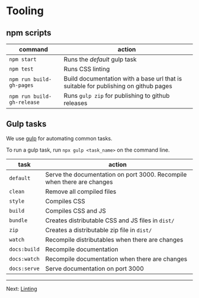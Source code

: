 # Tooling

## npm scripts

| command                    | action                                                                              |
| -------------------------- | ----------------------------------------------------------------------------------- |
| `npm start`                | Runs the _default_ gulp task                                                        |
| `npm test`                 | Runs CSS linting                                                                    |
| `npm run build-gh-pages`   | Build documentation with a base url that is suitable for publishing on github pages |
| `npm run build-gh-release` | Runs `gulp zip` for publishing to github releases                                   |

## Gulp tasks

We use [gulp](https://gulpjs.com/) for automating common tasks.

To run a gulp task, run `npx gulp <task_name>` on the command line.

| task         | action                                                                 |
| ------------ | ---------------------------------------------------------------------- |
| `default`    | Serve the documentation on port 3000. Recompile when there are changes |
| `clean`      | Remove all compiled files                                              |
| `style`      | Compiles CSS                                                           |
| `build`      | Compiles CSS and JS                                                    |
| `bundle`     | Creates distributable CSS and JS files in `dist/`                      |
| `zip`        | Creates a distributable zip file in `dist/`                            |
| `watch`      | Recompile distributables when there are changes                        |
| `docs:build` | Recompile documentation                                                |
| `docs:watch` | Recompile documentation when there are changes                         |
| `docs:serve` | Serve documentation on port 3000                                       |

---

Next: [Linting](linting.md)
